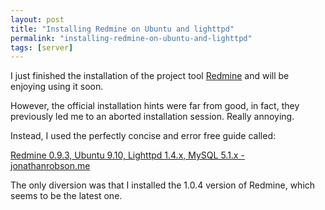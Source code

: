 ```yaml
---
layout: post
title: "Installing Redmine on Ubuntu and lighttpd"
permalink: "installing-redmine-on-ubuntu-and-lighttpd"
tags: [server]
---
```


I just finished the installation of the project tool <a href="http://www.redmine.org/">Redmine</a> and will be enjoying using it soon.

However, the official installation hints were far from good, in fact, they previously led me to an aborted installation session. Really annoying.

Instead, I used the perfectly concise and error free guide called:

<a href="http://jonathanrobson.me/2010/04/redmine-0-9-3-ubuntu-9-10-lighttpd-1-4-x-mysql-5-1-x">Redmine 0.9.3, Ubuntu 9.10, Lighttpd 1.4.x, MySQL 5.1.x - jonathanrobson.me</a>

The only diversion was that I installed the 1.0.4 version of Redmine, which seems to be the latest one.
